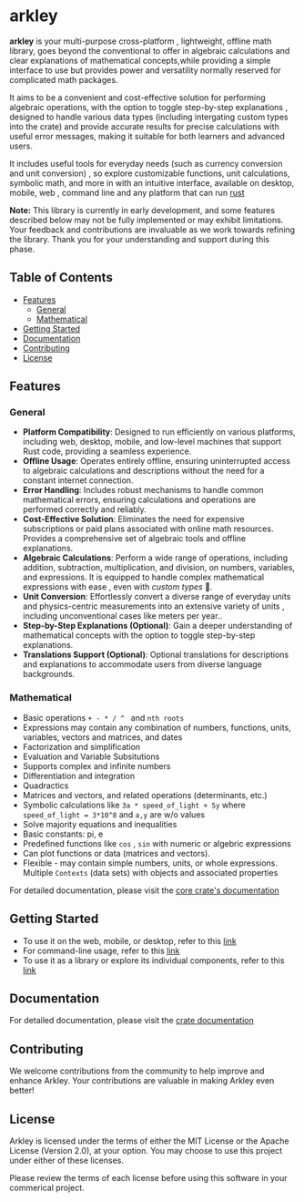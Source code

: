 # arkley

**arkley** is your multi-purpose cross-platform , lightweight, offline math library, goes beyond the conventional to offer in algebraic calculations and clear explanations of mathematical concepts,while providing a simple interface to use but provides power and versatility normally reserved for complicated math packages.

It aims to be a convenient and cost-effective solution for performing algebraic operations, with the option to toggle step-by-step explanations , designed to handle various data types (including intergating custom types into the crate) and provide accurate results for precise calculations with useful error messages, making it suitable for both learners and advanced users. 

It includes useful tools for everyday needs (such as currency conversion and unit conversion) , so explore customizable functions, unit calculations, symbolic math, and more in with an intuitive interface, available on desktop, mobile, web , command line and any platform that can run [rust](https://www.rust-lang.org/)


**Note:** This library  is currently in early development, and some features described below may not be fully implemented or may exhibit limitations. Your feedback and contributions are invaluable as we work towards refining the library. Thank you for your understanding and support during this phase.

## Table of Contents

- [Features](#features)
  - [General](#general)
  - [Mathematical](#mathematical)
- [Getting Started](#getting-started)
- [Documentation](#documentation)
- [Contributing](#contributing)
- [License](#license)

## Features 

### General

- **Platform Compatibility**: Designed to run efficiently on various platforms, including web, desktop, mobile, and low-level machines that support Rust code, providing a seamless experience.
- **Offline Usage**: Operates entirely offline, ensuring uninterrupted access to algebraic calculations and descriptions without the need for a constant internet connection.
- **Error Handling**: Includes robust mechanisms to handle common mathematical errors, ensuring calculations and operations are performed correctly and reliably.
- **Cost-Effective Solution**: Eliminates the need for expensive subscriptions or paid plans associated with online math resources. Provides a comprehensive set of algebraic tools and offline explanations.
- **Algebraic Calculations**: Perform a wide range of operations, including addition, subtraction, multiplication, and division, on numbers, variables, and expressions. It is equipped to handle complex mathematical expressions with ease , even with *custom types* 🤯.
- **Unit Conversion**: Effortlessly convert a diverse range of everyday units and physics-centric measurements into an extensive variety of units , including unconventional cases like meters per year..
- **Step-by-Step Explanations (Optional)**: Gain a deeper understanding of mathematical concepts with the option to toggle step-by-step explanations.
- **Translations Support (Optional)**: Optional translations for descriptions and explanations to accommodate users from diverse language backgrounds.

### Mathematical

- Basic operations `+ - * / ^ ` and `nth roots`
- Expressions may contain any combination of numbers, functions, units, variables, vectors and matrices, and dates
- Factorization and simplification
- Evaluation and Variable Subsitutions
- Supports complex and infinite numbers
- Differentiation and integration
- Quadractics
- Matrices and vectors, and related operations (determinants, etc.)
- Symbolic calculations like `3a * speed_of_light + 5y` where `speed_of_light = 3*10^8` and `a,y` are w/o values
- Solve majority equations and inequalities
- Basic constants: pi, e 
- Predefined functions like `cos` , `sin` with numeric or algebric expressions
- Can plot functions or data (matrices and vectors).
- Flexible - may contain simple numbers, units, or whole expressions. Multiple `Contexts` (data sets) with objects and associated properties

For detailed documentation, please visit the [core crate's documentation](https://docs.rs/arkley_algebra)

## Getting Started 

- To use it on the web, mobile, or desktop, refer to this [link](https://github.com/Deaths-Door/arkley/tree/main/arkley_ui)
- For command-line usage, refer to this [link](https://github.com/Deaths-Door/arkley/tree/main/arkley_cli)
- To use it as a library or explore its individual components, refer to this [link](https://github.com/Deaths-Door/arkley/tree/main/arkley_algebra)

## Documentation

For detailed documentation, please visit the [crate documentation](https://docs.rs/arkley)

## Contributing

We welcome contributions from the community to help improve and enhance Arkley. Your contributions are valuable in making Arkley even better!

## License

Arkley is licensed under the terms of either the MIT License or the Apache License (Version 2.0), at your option. You may choose to use this project under either of these licenses.

Please review the terms of each license before using this software in your commerical project.